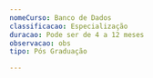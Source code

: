 ```yaml
---
nomeCurso: Banco de Dados
classificacao: Especialização
duracao: Pode ser de 4 a 12 meses
observacao: obs
tipo: Pós Graduação

---
```



